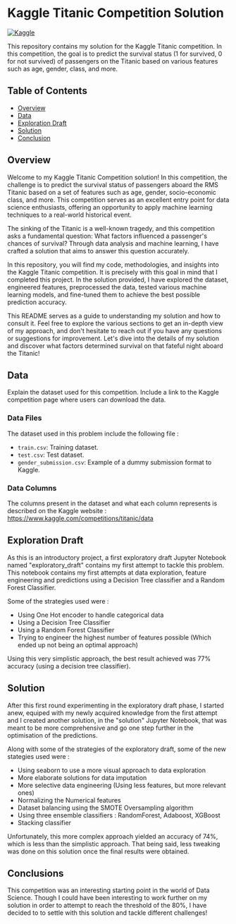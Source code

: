 # Kaggle Titanic Competition Solution

[![Kaggle](https://img.shields.io/badge/Kaggle-Competition-blue)](https://www.kaggle.com/c/titanic)

This repository contains my solution for the Kaggle Titanic competition. In this competition, the goal is to predict the survival status (1 for survived, 0 for not survived) of passengers on the Titanic based on various features such as age, gender, class, and more.

## Table of Contents

- [Overview](#overview)
- [Data](#data)
- [Exploration Draft](#exploration-draft)
- [Solution](#solution)
- [Conclusion](#data-preprocessing)

## Overview

Welcome to my Kaggle Titanic Competition solution! In this competition, the challenge is to predict the survival status of passengers aboard the RMS Titanic based on a set of features such as age, gender, socio-economic class, and more. This competition serves as an excellent entry point for data science enthusiasts, offering an opportunity to apply machine learning techniques to a real-world historical event.

The sinking of the Titanic is a well-known tragedy, and this competition asks a fundamental question: What factors influenced a passenger's chances of survival? Through data analysis and machine learning, I have crafted a solution that aims to answer this question accurately.

In this repository, you will find my code, methodologies, and insights into the Kaggle Titanic competition. It is precisely with this goal in mind that I completed this project. In the solution provided, I have explored the dataset, engineered features, preprocessed the data, tested various machine learning models, and fine-tuned them to achieve the best possible prediction accuracy. 

This README serves as a guide to understanding my solution and how to consult it. Feel free to explore the various sections to get an in-depth view of my approach, and don't hesitate to reach out if you have any questions or suggestions for improvement.
Let's dive into the details of my solution and discover what factors determined survival on that fateful night aboard the Titanic!

## Data

Explain the dataset used for this competition. Include a link to the Kaggle competition page where users can download the data.

### Data Files

The dataset used in this problem include the following file :

- `train.csv`: Training dataset.
- `test.csv`: Test dataset.
- `gender_submission.csv`: Example of a dummy submission format to Kaggle.

### Data Columns

The columns present in the dataset and what each column represents is described on the Kaggle website : https://www.kaggle.com/competitions/titanic/data

## Exploration Draft

As this is an introductory project, a first exploratory draft Jupyter Notebook named "exploratory_draft" contains my first attempt to tackle this problem. This notebook contains my first attempts at data exploration, feature engineering and predictions using a Decision Tree classifier and a Random Forest Classifier. 

Some of the strategies used were :
- Using One Hot encoder to handle categorical data
- Using a Decision Tree Classifier
- Using a Random Forest Classifier
- Trying to engineer the highest number of features possible (Which ended up not being an optimal approach)

Using this very simplistic approach, the best result achieved was 77% accuracy (using a decision tree classifier).

## Solution

After this first round experimenting in the exploratory draft phase, I started anew, equiped with my newly acquired knowledge from the first attempt and I created another solution, in the "solution" Jupyter Notebook, that was meant to be more comprehensive and go one step further in the optimisation of the predictions.

Along with some of the strategies of the exploratory draft, some of the new stategies used were :

- Using seaborn to use a more visual approach to data exploration
- More elaborate solutions for data imputation
- More selective data engineering (Using less features, but more relevant ones)
- Normalizing the Numerical features
- Dataset balancing using the SMOTE Oversampling algorithm
- Using three ensemble classifiers : RandomForest, Adaboost, XGBoost
- Stacking classifier

Unfortunately, this more complex approach yielded an accuracy of 74%, which is less than the simplistic approach. That being said, less tweaking was done on this solution once the final results were obtained.

## Conclusions

This competition was an interesting starting point in the world of Data Science. Though I could have been interesting to work further on my solution in order to attempt to reach the threshold of the 80%, I have decided to to settle with this solution and tackle different challenges!